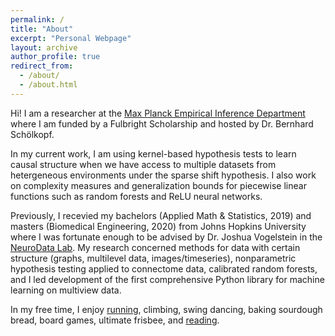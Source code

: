```yaml
---
permalink: /
title: "About"
excerpt: "Personal Webpage"
layout: archive
author_profile: true
redirect_from: 
  - /about/
  - /about.html
---
```


Hi! I am a researcher at the [Max Planck Empirical Inference Department](https://is.mpg.de/employees/rperry) where I am funded by a Fulbright Scholarship and hosted by Dr. Bernhard Schölkopf.

In my current work, I am using kernel-based hypothesis tests to learn causal structure when we have access to multiple datasets from hetergeneous environments under the sparse shift hypothesis. I also work on complexity measures and generalization bounds for piecewise linear functions such as random forests and ReLU neural networks.

Previously, I recevied my bachelors (Applied Math & Statistics, 2019) and masters (Biomedical Engineering, 2020) from Johns Hopkins University where I was fortunate enough to be advised by Dr. Joshua Vogelstein in the [NeuroData Lab](https://neurodata.io/about).
My research concerned methods for data with certain structure (graphs, multilevel data, images/timeseries), nonparametric hypothesis testing applied to connectome data, calibrated random forests, and I led development of the first comprehensive Python library for machine learning on multiview data. 

In my free time, I enjoy [running](https://www.strava.com/athletes/53839031), climbing, swing dancing, baking sourdough bread, board games, ultimate frisbee, and [reading](https://www.goodreads.com/user/show/107774777-rp).
